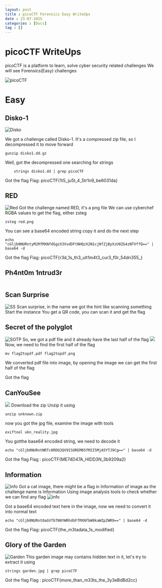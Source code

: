 ```yaml
---
layout: post
title : picoCTF Forensics Easy WriteUps
date : 23-07-2025
categories : [Docs]
tag : []
---
```


# picoCTF WriteUps

picoCTF is a platform to learn, solve cyber security related challenges 
We will see Forensics(Easy) challenges

![picoCTF](/assets/images/picoCTF.jpg)

# Easy

## Disko-1

![Disko](/assets/images/Disko1.png)

We got a challenge called Disko-1. It's a compressed zip file, so I decompressed it to move forward

```shell
gunzip disko1.dd.gz
```

Well, got the decompressed one searching for strings
```shell
    strings disko1.dd | grep picoCTF
```

Got the flag
Flag: picoCTF{1t5_ju5t_4_5tr1n9_be6031da}

## RED
![Red](/assets/images/RED.png)
Got the challenge named RED, it's a png file
We can use cyberchef RGBA values to get the flag, either zsteg 
```shell
zsteg red.png 
```
You can see a base64 encoded string copy it and do the next step

```shell
echo "cGljb0NURntyM2RfMXNfdGgzX3VsdDFtNHQzX2N1cjNfZjByXzU0ZG4zNTVffQ==" | base64 -d
```
Got the flag
Flag: picoCTF{r3d_1s_th3_ult1m4t3_cur3_f0r_54dn355_}    

## Ph4nt0m 1ntrud3r
![]()
## Scan Surprise
![SS](/assets/images/Scan_Surprise.png)
Scan surprise, in the name we got the hint like scanning something
Start the instance 
You get a QR code, you can scan it and get the flag

## Secret of the polyglot
![SOTP](/assets/images/Secret%20of%20the%20Polyglot.png)
So, we got a pdf file and it already have the last half of the flag
![](/assets/images/sotp-last-half.png)
Now, we need to find the first half of the flag
```shell
mv flag2topdf.pdf flag2topdf.png
```
We converted pdf file into image, by opening the image we can get the first half of the flag

Got the flag

## CanYouSee
![](/assets/images/CanYouSee.png)
Download the zip
Unzip it using 
```shell
unzip unknown.zip
```
now you got the jpg file, examine the image with tools
```shell
exiftool ukn_reality.jpg
```
You gotthe base64 encoded string, we need to decode it
```shell
echo "cGljb0NURntNRTc0RDQ3QV9ISUREM05fM2I5MjA5YTJ9Cg==" | base64 -d
```
Got the flag
Flag : picoCTF{ME74D47A_HIDD3N_3b9209a2}


## Information
![Info](/assets/images/Information.png)
Got a cat image, there might be a flag in Information of image as the challenge name is Information
Using image analysis tools to check whether we can find any flag
![info](/assets/images/Information-exiftool.png)

Got a base64 encoded text here in the image, now we need to convert it into normal text 
```shell
echo "cGljb0NURnt0aGVfbTN0YWRhdGFfMXNfbW9kaWZpZWR9==" | base64 -d
```
Got the flag
Flag: picoCTF{the_m3tadata_1s_modified}

## Glory of the Garden
![Garden](/assets/images/garden.jpg)
This garden image may contains hidden text in it, let's try to extract it using 
```shell
strings garden.jpg | grep picoCTF
```
Got the flag
Flag : picoCTF{more_than_m33ts_the_3y3eBdBd2cc}

